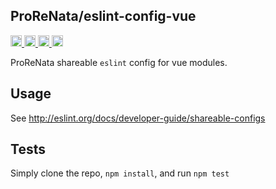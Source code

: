 <a name="ProReNata/eslint-config-vue"></a>

## ProReNata/eslint-config-vue
<a href="https://travis-ci.org/ProReNata/eslint-config-vue"
title="Travis status">
<img
src="https://travis-ci.org/ProReNata/eslint-config-vue.svg?branch=master"
alt="Travis status" height="18">
</a>
<a href="https://david-dm.org/ProReNata/eslint-config-vue"
title="Dependency status">
<img src="https://david-dm.org/ProReNata/eslint-config-vue.svg"
alt="Dependency status" height="18"/>
</a>
<a
href="https://david-dm.org/ProReNata/eslint-config-vue#info=devDependencies"
title="devDependency status">
<img src="https://david-dm.org/ProReNata/eslint-config-vue/dev-status.svg"
alt="devDependency status" height="18"/>
</a>
<a href="https://badge.fury.io/js/ProReNata/eslint-config-vue" title="npm version">
<img src="https://badge.fury.io/js/ProReNata/eslint-config-vue.svg"
alt="npm version" height="18">
</a>

ProReNata shareable `eslint` config for vue modules.

## Usage
See http://eslint.org/docs/developer-guide/shareable-configs

## Tests
Simply clone the repo, `npm install`, and run `npm test`
